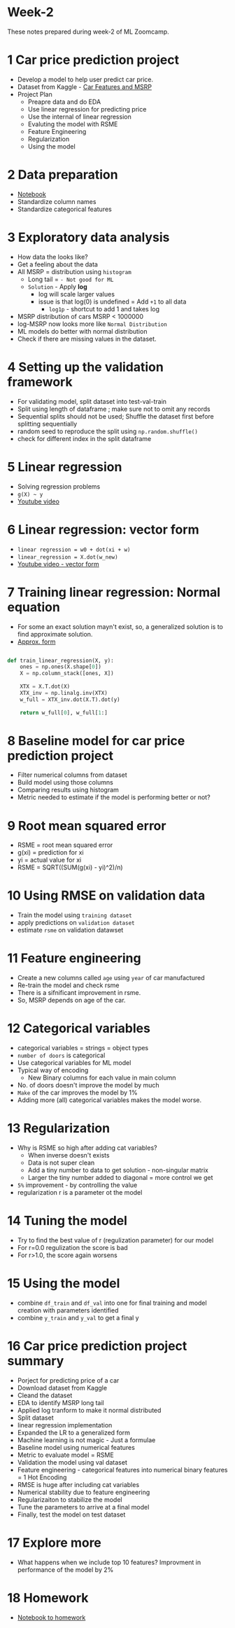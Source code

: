 # Week-2
These notes prepared during week-2 of ML Zoomcamp. 

# 1 Car price prediction project
- Develop a model to help user predict car price. 
- Dataset from Kaggle - [Car Features and MSRP](https://www.kaggle.com/datasets/CooperUnion/cardataset)
- Project Plan 
    - Preapre data and do EDA 
    - Use linear regression for predicting price
    - Use the internal of linear regression 
    - Evaluting the model with RSME 
    - Feature Engineering 
    - Regularization 
    - Using the model 

# 2 Data preparation
- [Notebook](../ipynb/02_car_price_prediction.ipynb)
- Standardize column names
- Standardize categorical features  

# 3 Exploratory data analysis
- How data the looks like?
- Get a feeling about the data
- All MSRP = distribution using `histogram`
    - Long tail = `- Not good for ML`
    - `Solution` - Apply **log**
        - log will scale larger values 
        - issue is that log(0) is undefined = Add `+1` to all data
            - `log1p` - shortcut to add 1 and takes log
- MSRP distribution of cars MSRP < 1000000
- log-MSRP now looks more like `Normal Distribution`
- ML models do better with normal distribution 
- Check if there are missing values in the dataset.


# 4 Setting up the validation framework
- For validating model, split dataset into test-val-train
- Split using length of dataframe ; make sure not to omit any records
- Sequential splits should not be used; Shuffle the dataset first before splitting sequentially
- random seed to reproduce the split using `np.random.shuffle()`
- check for different index in the split dataframe

# 5 Linear regression
- Solving regression problems
- `g(X) ~ y`
- [Youtube video](https://www.youtube.com/watch?v=Dn1eTQLsOdA&list=PL3MmuxUbc_hIhxl5Ji8t4O6lPAOpHaCLR&index=16)

# 6 Linear regression: vector form
- `linear regression = w0 + dot(xi + w)`
- `linear_regression = X.dot(w_new)`
- [Youtube video - vector form](https://www.youtube.com/watch?v=YkyevnYyAww&list=PL3MmuxUbc_hIhxl5Ji8t4O6lPAOpHaCLR&index=17)


# 7 Training linear regression: Normal equation
- For some an exact solution mayn't exist, so, a generalized solution is to find approximate solution.
-  [Approx. form](https://www.youtube.com/watch?v=hx6nak-Y11g&list=PL3MmuxUbc_hIhxl5Ji8t4O6lPAOpHaCLR&index=18)
```py

def train_linear_regression(X, y):
    ones = np.ones(X.shape[0])
    X = np.column_stack([ones, X])
    
    XTX = X.T.dot(X)
    XTX_inv = np.linalg.inv(XTX)
    w_full = XTX_inv.dot(X.T).dot(y)
    
    return w_full[0], w_full[1:]

```

# 8 Baseline model for car price prediction project
- Filter numerical columns from dataset
- Build model using those columns 
- Comparing results using histogram 
- Metric needed to estimate if the model is performing better or not?


# 9 Root mean squared error
- RSME = root mean squared error 
- g(xi) = prediction for xi
- yi = actual value for xi
- RSME = SQRT((SUM(g(xi) - yi)^2)/n)

# 10 Using RMSE on validation data
- Train the model using `training dataset`
- apply predictions on `validation dataset`
- estimate `rsme` on validation datawset

# 11 Feature engineering
- Create a new columns called `age` using `year` of car manufactured
- Re-train the model and check rsme
- There is a sifnificant improvement in rsme. 
- So, MSRP depends on age of the car.

# 12 Categorical variables
- categorical variables = strings = object types 
- `number of doors` is categorical 
- Use categorical variables for ML model 
- Typical way of encoding 
    - New Binary columns for each value in main column 
- No. of doors doesn't improve the model by much 
- `Make` of the car improves the model by 1%
- Adding more (all) categorical variables makes the model worse. 

# 13 Regularization
- Why is RSME so high after adding cat variables?
    - When inverse doesn't exists
    - Data is not super clean 
    - Add a tiny number to data to get solution - non-singular matrix
    - Larger the tiny  number added to diagonal = more control we get
- `5%` improvement - by controlling the value
- regularization r is a parameter ot the model 


# 14 Tuning the model
- Try to find the best value of r (regulization parameter) for our model
- For r=0.0 regulization the score is bad 
- For r>1.0, the score again worsens

# 15 Using the model
- combine `df_train` and `df_val` into one for final training and model creation with parameters identified
- combine `y_train` and `y_val` to get a final y


# 16 Car price prediction project summary
- Porject for predicting price of a car
- Download dataset from Kaggle 
- Cleand the dataset
- EDA to identify MSRP long tail
- Applied log tranform to make it normal distributed
- Split dataset 
- linear regression implementation 
- Expanded the LR to a generalized form 
- Machine learning is not magic - Just a formulae
- Baseline model using numerical features
- Metric to evaluate model = RSME 
- Validation the model using val dataset
- Feature engineering - categorical features into numerical binary features = 1 Hot Encoding
- RMSE is huge after including cat variables 
- Numerical stability due to feature engineering 
- Regularizaiton to stabilize the model 
- Tune the parameters to arrive at a final model 
- Finally, test the model on test dataset


# 17 Explore more
- What happens when we include top 10 features? Improvment in performance of the model by 2%


# 18 Homework
- [Notebook to homework](./../ipynb/02_homework.ipynb)